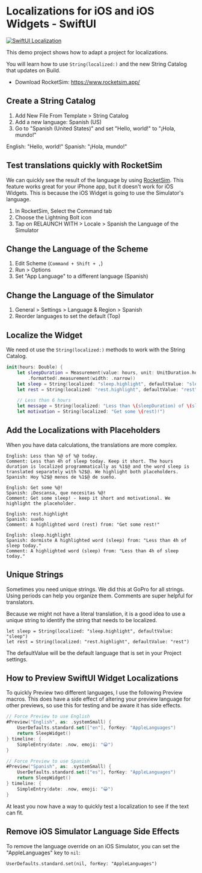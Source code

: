 # Localizations for iOS and iOS Widgets - SwiftUI

[![SwiftUI Localization](http://img.youtube.com/vi/1piGNwdx9mA/0.jpg)](http://www.youtube.com/watch?v=1piGNwdx9mA "SwiftUI Localization")

This demo project shows how to adapt a project for localizations.

You will learn how to use `String(localized:)` and the new String Catalog that updates on Build.

* Download RocketSim: https://www.rocketsim.app/

## Create a String Catalog

1. Add New File From Template > String Catalog
2. Add a new language: Spanish (US)
3. Go to "Spanish (United States)" and set "Hello, world!" to "¡Hola, mundo!"

English: "Hello, world!"
Spanish: "¡Hola, mundo!"

## Test translations quickly with RocketSim

We can quickly see the result of the language by using [RocketSim](https://www.rocketsim.app/). This feature works great for your iPhone app, but it doesn't work for iOS Widgets. This is because the iOS Widget is going to use the Simulator's language.

1. In RocketSim, Select the Command tab
2. Choose the Lightning Bolt icon
3. Tap on RELAUNCH WITH > Locale > Spanish the Language of the Simulator

## Change the Language of the Scheme

1. Edit Scheme (`Command + Shift + ,`)
2. Run > Options
3. Set "App Language" to a different language (Spanish)

## Change the Language of the Simulator

1. General > Settings > Language & Region > Spanish
2. Reorder languages to set the default (Top)

## Localize the Widget

We need ot use the `String(localized:)` methods to work with the String Catalog.

```swift
init(hours: Double) {
    let sleepDuration = Measurement(value: hours, unit: UnitDuration.hours)
        .formatted(.measurement(width: .narrow))
    let sleep = String(localized: "sleep.highlight", defaultValue: "sleep")
    let rest = String(localized: "rest.highlight", defaultValue: "rest")

    // Less than 6 hours
    let message = String(localized: "Less than \(sleepDuration) of \(sleep) today.")
    let motivation = String(localized: "Get some \(rest)!")
```

## Add the Localizations with Placeholders

When you have data calculations, the translations are more complex.

	English: Less than %@ of %@ today.
	Comment: Less than 4h of sleep today. Keep it short. The hours duration is localized programmatically as %1$@ and the word sleep is translated separately with %2$@. We highlight both placeholders.
	Spanish: Hoy %2$@ menos de %1$@ de sueño.
	
	English: Get some %@!
	Spanish: ¡Descansa, que necesitas %@!
	Comment: Get some sleep! - keep it short and motivational. We highlight the placeholder.
	
	English: rest.highlight
	Spanish: sueño
	Comment: A highlighted word (rest) from: "Get some rest!"
	
	English: sleep.highlight
	Spanish: dormiste A highlighted word (sleep) from: "Less than 4h of sleep today."
	Comment: A highlighted word (sleep) from: "Less than 4h of sleep today."

## Unique Strings

Sometimes you need unique strings. We did this at GoPro for all strings. Using periods can help you organize them. Comments are super helpful for translators.

Because we might not have a literal translation, it is a good idea to use a unique string to identify the string that needs to be localized.

    let sleep = String(localized: "sleep.highlight", defaultValue: "sleep")
    let rest = String(localized: "rest.highlight", defaultValue: "rest")

The defaultValue will be the default language that is set in your Project settings.

## How to Preview SwiftUI Widget Localizations

To quickly Preview two different languages, I use the following Preview macros. This does have a side effect of altering your preview language for other previews, so use this for testing and be aware it has side effects.

```swift
// Force Preview to use English
#Preview("English", as: .systemSmall) {
    UserDefaults.standard.set(["en"], forKey: "AppleLanguages")
    return SleepWidget()
} timeline: {
    SimpleEntry(date: .now, emoji: "😀")
}

// Force Preview to use Spanish
#Preview("Spanish", as: .systemSmall) {
    UserDefaults.standard.set(["es"], forKey: "AppleLanguages")
    return SleepWidget()
} timeline: {
    SimpleEntry(date: .now, emoji: "😀")
}
```

At least you now have a way to quickly test a localization to see if the text can fit.

## Remove iOS Simulator Language Side Effects

To remove the language override on an iOS Simulator, you can set the "AppleLanguages" key to `nil`:

    UserDefaults.standard.set(nil, forKey: "AppleLanguages")
